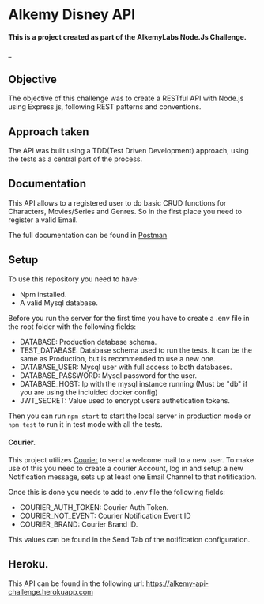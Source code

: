 # Alkemy Disney API

#### This is a project created as part of the AlkemyLabs Node.Js Challenge. 
_
## Objective
The objective of this challenge was to create a RESTful API with Node.js using Express.js, following REST patterns and conventions.

## Approach taken 

The API was built using a TDD(Test Driven Development) approach, using the tests as a central part of the process. 

## Documentation

This API allows to a registered user to do basic CRUD functions for Characters, Movies/Series and Genres. So in the first place you need to register a valid Email. 

The full documentation can be found in [Postman](https://documenter.getpostman.com/view/8603160/UV5WCxNr)


## Setup

To use this repository you need to have:

  - Npm installed. 
  - A valid Mysql database. 

Before you run the server for the first time you have to create a .env file in the root folder with the following fields: 
  
  - DATABASE: Production database schema.
  - TEST_DATABASE: Database schema used to run the tests. It can be the same as Production, but is recommended to use a new one.
  - DATABASE_USER: Mysql user with full access to both databases. 
  - DATABASE_PASSWORD: Mysql password for the user.
  - DATABASE_HOST: Ip with the mysql instance running (Must be "db" if you are using the incluided docker config)
  - JWT_SECRET: Value used to encrypt users authetication tokens. 

Then you can run `npm start` to start the local server in production mode or `npm test` to run it in test mode with all the tests. 

#### Courier. 

This project utilizes [Courier](https://www.courier.com/) to send a welcome mail to a new user. To make use of this you need to create a courier Account, log in and setup a new Notification message, sets up at least one Email Channel to that notification. 

Once this is done you needs to add to .env file the following fields: 

  - COURIER_AUTH_TOKEN: Courier Auth Token. 
  - COURIER_NOT_EVENT: Courier Notification Event ID
  - COURIER_BRAND: Courier Brand ID. 

This values can be found in the Send Tab of the notification configuration. 


## Heroku.

This API can be found in the following url: https://alkemy-api-challenge.herokuapp.com 

